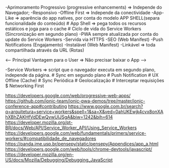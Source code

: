 -Aprimoramento Progressivo (progressive enhancements) => Independe do Navegador;
-Responsivo 
-Offline First => Independe da conectividade
-App-Like => aparência do app natives, por conta do modelo APP SHELL(separa funcionalidade do conteúdo)
     # App Shell => pega todos os recursos estáticos e joga para o cache
	 # Ciclo de vida do Service Workers (Sincronização em segundo plano) 
-PWA sempre atualizada por conta do update do Service Workers
-Servida via HTTPS
-SEO (Web Manifest)
-Push Notifications (Engajamento)
-Instalável (Web Manifest)
-Linkável => toda compartilhada através da URL (Rotas)
    


<-- Principal Vantagem para o User => Não precisar baixar o App -->

-Service Workers => script que o navegador executa em segundo plano, independe da página.
	# Sync em segundo plano
	# Push Notification 
	# UX Offline (Cache)
	# Sync Periódica
	# Geolocalização
	# Interceptar requisições
		$ Networking First
		








https://developers.google.com/web/progressive-web-apps/
https://github.com/ionic-team/ionic-pwa-demos/tree/master/ionic-conference-app#contributing
https://www.google.com.br/search?q=arquitetura+service+workers&spell=1&sa=X&ved=0ahUKEwjk4cvx8onXAhXBhZAKHfVdDEwQvwUIJSgA&biw=1242&bih=614
https://developer.mozilla.org/pt-BR/docs/Web/API/Service_Worker_API/Using_Service_Workers
https://developers.google.com/web/fundamentals/primers/service-workers/#compatibilidade_de_navegadores
https://panda.ime.usp.br/pensepy/static/pensepy/Appendices/app_a.html
https://developers.google.com/web/tools/chrome-devtools/javascript/
https://developer.mozilla.org/en-US/docs/Mozilla/Debugging/Debugging_JavaScript


